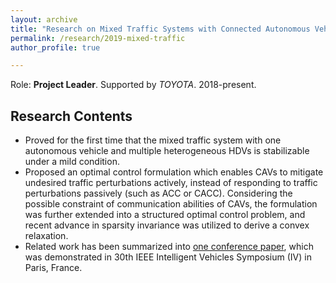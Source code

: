 ```yaml
---
layout: archive
title: "Research on Mixed Traffic Systems with Connected Autonomous Vehicles and Human-driven Vehicles"
permalink: /research/2019-mixed-traffic
author_profile: true

---
```


Role: **Project Leader**. Supported by *TOYOTA*. 2018-present.

## Research Contents

- Proved for the first time that the mixed traffic system with one autonomous vehicle and multiple heterogeneous HDVs is stabilizable under a mild condition.
- Proposed an optimal control formulation which enables CAVs to mitigate undesired traffic perturbations actively, instead of responding to traffic perturbations passively (such as ACC or CACC). Considering the possible constraint of communication abilities of CAVs, the formulation was further extended into a structured optimal control problem, and recent advance in sparsity invariance was utilized to derive a convex relaxation.
- Related work has been summarized into [one conference paper](https://wangjw18.github.io/publication/2019-IV), which was demonstrated in 30th IEEE Intelligent Vehicles Symposium (IV) in Paris, France.

